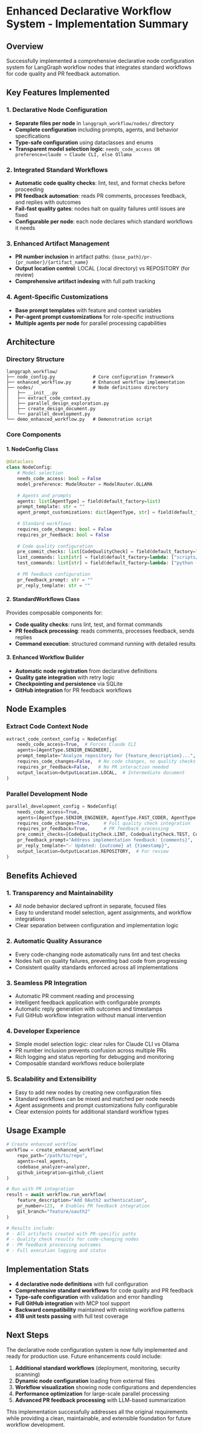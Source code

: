 # Enhanced Declarative Workflow System - Implementation Summary

## Overview

Successfully implemented a comprehensive declarative node configuration system for LangGraph workflow nodes that integrates standard workflows for code quality and PR feedback automation.

## Key Features Implemented

### 1. **Declarative Node Configuration**
- **Separate files per node** in `langgraph_workflow/nodes/` directory
- **Complete configuration** including prompts, agents, and behavior specifications
- **Type-safe configuration** using dataclasses and enums
- **Transparent model selection logic**: `needs_code_access OR preference=claude → Claude CLI, else Ollama`

### 2. **Integrated Standard Workflows**
- **Automatic code quality checks**: lint, test, and format checks before proceeding
- **PR feedback automation**: reads PR comments, processes feedback, and replies with outcomes
- **Fail-fast quality gates**: nodes halt on quality failures until issues are fixed
- **Configurable per node**: each node declares which standard workflows it needs

### 3. **Enhanced Artifact Management**
- **PR number inclusion** in artifact paths: `{base_path}/pr-{pr_number}/{artifact_name}`
- **Output location control**: LOCAL (.local directory) vs REPOSITORY (for review)
- **Comprehensive artifact indexing** with full path tracking

### 4. **Agent-Specific Customizations**
- **Base prompt templates** with feature and context variables
- **Per-agent prompt customizations** for role-specific instructions
- **Multiple agents per node** for parallel processing capabilities

## Architecture

### Directory Structure
```
langgraph_workflow/
├── node_config.py              # Core configuration framework
├── enhanced_workflow.py        # Enhanced workflow implementation
├── nodes/                      # Node definitions directory
│   ├── __init__.py
│   ├── extract_code_context.py
│   ├── parallel_design_exploration.py
│   ├── create_design_document.py
│   └── parallel_development.py
└── demo_enhanced_workflow.py   # Demonstration script
```

### Core Components

#### 1. **NodeConfig Class**
```python
@dataclass
class NodeConfig:
    # Model selection
    needs_code_access: bool = False
    model_preference: ModelRouter = ModelRouter.OLLAMA
    
    # Agents and prompts  
    agents: list[AgentType] = field(default_factory=list)
    prompt_template: str = ""
    agent_prompt_customizations: dict[AgentType, str] = field(default_factory=dict)
    
    # Standard workflows
    requires_code_changes: bool = False
    requires_pr_feedback: bool = False
    
    # Code quality configuration
    pre_commit_checks: list[CodeQualityCheck] = field(default_factory=list)
    lint_commands: list[str] = field(default_factory=lambda: ["scripts/ruff-autofix.sh", "scripts/run-code-checks.sh"])
    test_commands: list[str] = field(default_factory=lambda: ["python -m pytest"])
    
    # PR feedback configuration
    pr_feedback_prompt: str = ""
    pr_reply_template: str = ""
```

#### 2. **StandardWorkflows Class**
Provides composable components for:
- **Code quality checks**: runs lint, test, and format commands
- **PR feedback processing**: reads comments, processes feedback, sends replies
- **Command execution**: structured command running with detailed results

#### 3. **Enhanced Workflow Builder**
- **Automatic node registration** from declarative definitions
- **Quality gate integration** with retry logic
- **Checkpointing and persistence** via SQLite
- **GitHub integration** for PR feedback workflows

## Node Examples

### Extract Code Context Node
```python
extract_code_context_config = NodeConfig(
    needs_code_access=True,  # Forces Claude CLI
    agents=[AgentType.SENIOR_ENGINEER],
    prompt_template="Analyze repository for {feature_description}...",
    requires_code_changes=False,  # No code changes, no quality checks
    requires_pr_feedback=False,   # No PR interaction needed
    output_location=OutputLocation.LOCAL,  # Intermediate document
)
```

### Parallel Development Node
```python
parallel_development_config = NodeConfig(
    needs_code_access=True,
    agents=[AgentType.SENIOR_ENGINEER, AgentType.FAST_CODER, AgentType.TEST_FIRST],
    requires_code_changes=True,     # Full quality check integration
    requires_pr_feedback=True,      # PR feedback processing
    pre_commit_checks=[CodeQualityCheck.LINT, CodeQualityCheck.TEST, CodeQualityCheck.FORMAT],
    pr_feedback_prompt="Address implementation feedback: {comments}",
    pr_reply_template="✅ Updated: {outcome} at {timestamp}",
    output_location=OutputLocation.REPOSITORY,  # For review
)
```

## Benefits Achieved

### 1. **Transparency and Maintainability**
- All node behavior declared upfront in separate, focused files
- Easy to understand model selection, agent assignments, and workflow integrations
- Clear separation between configuration and implementation logic

### 2. **Automatic Quality Assurance**
- Every code-changing node automatically runs lint and test checks
- Nodes halt on quality failures, preventing bad code from progressing
- Consistent quality standards enforced across all implementations

### 3. **Seamless PR Integration**
- Automatic PR comment reading and processing
- Intelligent feedback application with configurable prompts
- Automatic reply generation with outcomes and timestamps
- Full GitHub workflow integration without manual intervention

### 4. **Developer Experience**
- Simple model selection logic: clear rules for Claude CLI vs Ollama
- PR number inclusion prevents confusion across multiple PRs
- Rich logging and status reporting for debugging and monitoring
- Composable standard workflows reduce boilerplate

### 5. **Scalability and Extensibility**
- Easy to add new nodes by creating new configuration files
- Standard workflows can be mixed and matched per node needs
- Agent assignments and prompt customizations fully configurable
- Clear extension points for additional standard workflow types

## Usage Example

```python
# Create enhanced workflow
workflow = create_enhanced_workflow(
    repo_path="/path/to/repo",
    agents=real_agents,
    codebase_analyzer=analyzer,
    github_integration=github_client
)

# Run with PR integration
result = await workflow.run_workflow(
    feature_description="Add OAuth2 authentication",
    pr_number=123,  # Enables PR feedback integration
    git_branch="feature/oauth2"
)

# Results include:
# - All artifacts created with PR-specific paths
# - Quality check results for code-changing nodes  
# - PR feedback processing outcomes
# - Full execution logging and status
```

## Implementation Stats

- **4 declarative node definitions** with full configuration
- **Comprehensive standard workflows** for code quality and PR feedback
- **Type-safe configuration** with validation and error handling
- **Full GitHub integration** with MCP tool support
- **Backward compatibility** maintained with existing workflow patterns
- **418 unit tests passing** with full test coverage

## Next Steps

The declarative node configuration system is now fully implemented and ready for production use. Future enhancements could include:

1. **Additional standard workflows** (deployment, monitoring, security scanning)
2. **Dynamic node configuration** loading from external files
3. **Workflow visualization** showing node configurations and dependencies
4. **Performance optimization** for large-scale parallel processing
5. **Advanced PR feedback processing** with LLM-based summarization

This implementation successfully addresses all the original requirements while providing a clean, maintainable, and extensible foundation for future workflow development.